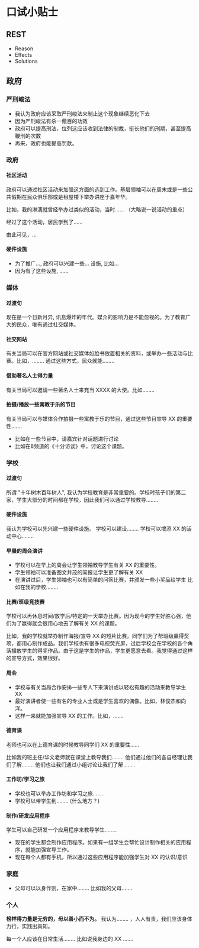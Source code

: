 # 口试小贴士

## REST

- Reason
- Effects
- Solutions

## 政府

### 严刑峻法

- 我认为政府应该采取严刑峻法来制止这个现象继续恶化下去
- 因为严刑峻法有杀一儆百的功效
- 政府可以提高刑法，位列这应该收到法律的制裁，挺长他们的刑期，甚至提高鞭刑的次数
- 再来，政府也能提高罚款。

### 政府

#### 社区活动

政府可以通过社区活动来加强这方面的选到工作。基层领袖可以在周末或是一些公共假期在民众俱乐部或是租屋楼下举办讲座于嘉年华。

比如，我的淋漓就曾经举办过类似的活动，当时…… （大略说一说活动的重点）

经过了这个活动，居民学到了……

由此可见，...

#### 硬件设施

- 为了推广..., 政府可以兴建一些... 设施, 比如...
- 因为有了这些设施, ......

### 媒体

#### 过渡句

现在是一个日新月异, 讯息爆炸的年代。媒介的影响力是不能忽视的。为了教育广大的民众，唯有通过社交媒体。

#### 社交网站

有关当局可以在官方网站或社交媒体如脸书放置相关的资料，或举办一些活动与比赛。比如，..……
通过这些方式，民众就能..……

#### 借助著名人士得力量

有关当局可以邀请一些著名人士来充当 XXXX 的大使。比如..……

#### 拍摄/播放一些寓教于乐的节目

有关当局可以与媒体合作拍摄一些寓教于乐的节目，通过这些节目宣导 XX 的重要性.……

- 比如在一些节目中，请嘉宾针对话题进行讨论
- 比如在8频道的《十分访谈》中，讨论这个课题。

### 学校

#### 过渡句
所谓 "十年树木百年树人", 我认为学校教育是非常重要的。学校时孩子们的第二家，学生大部分的时间都在学校，因此我们可以通过学校教导..……

#### 硬件设施

我认为学校可以先兴建一些硬件设施。
学校可以建设..……
学校可以增添 XX 的活动中心..……

#### 早晨的周会演讲

- 学校可以在早上的周会让学生领袖教导学生有关 XX 的重要性。
- 学生领袖可以准备图文并茂的简报让学生更了解有关 XX
- 在演讲过后，学生领袖也可以有简单的问答比赛，并颁发一些小奖品给学生
比如在我的学校..……

#### 比赛/班级竞技赛

学校可以再休息时间/放学后/特定的一天举办比赛。因为现今的学生好胜心强，他们为了赢得就会很用心地去了解有关 XX 的课题。

比如，我的学校就举办制作海报/宣导 XX 的短片比赛。同学们为了帮班级赢得奖项，都用心制作成品。我们学校也有很多电视荧光屏，过后学校会在学校的各个角落播放学生的得奖作品。由于这是学生的作品，学生更愿意去看。我觉得通过这样的宣导方式，效果很好。

#### 周会

- 学校与有关当局合作安排一些专人下来演讲或以轻松有趣的活动来教导学生 XX
- 最好演讲者使一些有名的专业人士或是学生喜欢的偶像。比如，林俊杰和向洋。
- 这样一来就能加强宣导 XX 的工作。比如，.……

#### 德育课

老师也可以在上德育课的时候教导同学们 XX 的重要性……

比如我的班主任/华文老师就在课堂上教导我们..…… 他们通过他们的各自经理让我们了解..…… 他们也让我们通过小组讨论让我们了解..……

#### 工作坊/学习之旅

- 学校也可以举办工作坊和学习之旅..……
- 学校可以带学生到..……  (什么地方？)

#### 制作/研发应用程序

学生可以自己研发一个应用程序来教导学生..……

- 现在的学生都会制作应用程序。如果有一组学生会帮忙设计制作相关的应用程序，就能加强宣导工作。
- 现在每个人都有手机，所以通过这些应用程序能加强学生对 XX 的认识/意识

### 家庭

- 父母可以以身作则，在家中..…… 比如我的父母.……

### 个人

__榜样得力量是无穷的，毋以善小而不为。__ 我认为..…… ，人人有责，我们应该身体力行，实践出真知。

每一个人应该在日常生活..…… 比如说我身边的 XX .……




